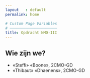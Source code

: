 ```yaml
---
layout   : default
permalink: home

# Custom Page Variables
# ─────────────────────
title: Opdracht NMD-III
---
```


Wie zijn we?
------------

 - «Steffi» «Boone», 2CMO-GD
 - «Thibaut» «Dhaenens», 2CMO-GD

